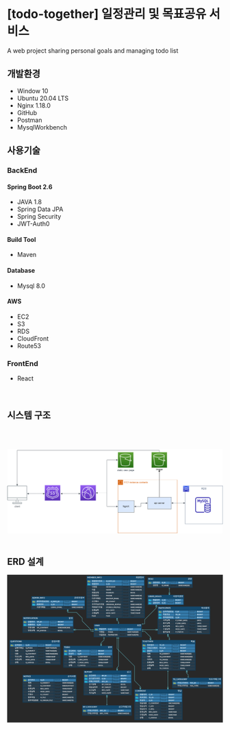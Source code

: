 # [todo-together] 일정관리 및 목표공유 서비스
A web project sharing personal goals and managing todo list

## 개발환경
- Window 10
- Ubuntu 20.04 LTS
- Nginx 1.18.0
- GitHub
- Postman
- MysqlWorkbench

## 사용기술
### BackEnd
#### Spring Boot 2.6
- JAVA 1.8
- Spring Data JPA
- Spring Security
- JWT-Auth0
#### Build Tool
- Maven
#### Database
- Mysql 8.0
#### AWS
- EC2
- S3
- RDS
- CloudFront
- Route53

### FrontEnd
- React
<br/>

## 시스템 구조
<br/>
<br/>

![erd](./readmeImg/cloudArchitecture.png)
<br/>
<br/>

## ERD 설계
![aws](./readmeImg/erd.png)
